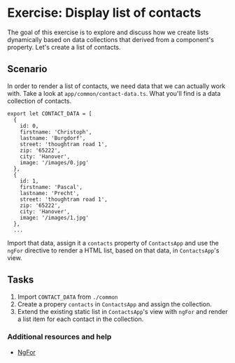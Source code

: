 # Exercise: Display list of contacts

The goal of this exercise is to explore and discuss how we create lists dynamically based on data collections that derived from a component's property. Let's create a list of contacts.

## Scenario

In order to render a list of contacts, we need data that we can actually work with. Take a look at `app/common/contact-data.ts`. What you'll find is a data collection of contacts.

```
export let CONTACT_DATA = [
  {
    id: 0,
    firstname: 'Christoph',
    lastname: 'Burgdorf',
    street: 'thoughtram road 1',
    zip: '65222',
    city: 'Hanover',
    image: '/images/0.jpg'
  },
  {
    id: 1,
    firstname: 'Pascal',
    lastname: 'Precht',
    street: 'thoughtram road 1',
    zip: '65222',
    city: 'Hanover',
    image: '/images/1.jpg'
  },
  ...
```

Import that data, assign it a `contacts` property of `ContactsApp` and use the `ngFor` directive to render a HTML list, based on that data, in `ContactsApp`'s view.

## Tasks

1. Import `CONTACT_DATA` from `./common`
2. Create a propery `contacts` in `ContactsApp` and assign the collection.
3. Extend the existing static list in `ContactsApp`'s view with `ngFor` and render a list item for each contact in the collection.

### Additional resources and help

- [NgFor](https://angular.io/docs/ts/latest/api/common/NgFor-directive.html)

